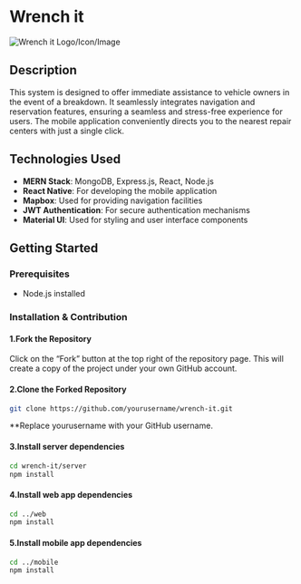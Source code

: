 # Wrench it

![Wrench it Logo/Icon/Image](link_to_your_image)

## Description

This system is designed to offer immediate assistance to vehicle owners in the event of a breakdown. It seamlessly integrates navigation and reservation features, ensuring a seamless and stress-free experience for users. The mobile application conveniently directs you to the nearest repair centers with just a single click.

## Technologies Used

- **MERN Stack**: MongoDB, Express.js, React, Node.js
- **React Native**: For developing the mobile application
- **Mapbox**: Used for providing navigation facilities
- **JWT Authentication**: For secure authentication mechanisms
- **Material UI**: Used for styling and user interface components

## Getting Started

### Prerequisites

- Node.js installed

### Installation & Contribution
#### 1.Fork the Repository
Click on the “Fork” button at the top right of the repository page. This will create a copy of the project under your own GitHub account.
#### 2.Clone the Forked Repository

```bash
git clone https://github.com/yourusername/wrench-it.git
```
**Replace yourusername with your GitHub username.


#### 3.Install server dependencies

```bash
cd wrench-it/server
npm install
```

#### 4.Install web app dependencies

```bash
cd ../web
npm install
```

#### 5.Install mobile app dependencies

```bash
cd ../mobile
npm install
```
